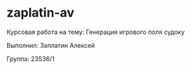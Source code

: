 # zaplatin-av
Курсовая работа на тему: Генерация игрового поля судоку

Выполнил: Заплатин Алексей

Группа: 23536/1
